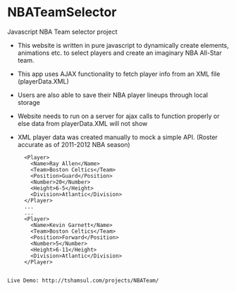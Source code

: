 NBATeamSelector
===============

Javascript NBA Team selector project


- This website is written in pure javascript to dynamically create elements, animations etc. to select players and create an imaginary NBA All-Star team. 
- This app uses AJAX functionality to fetch player info from an XML file (playerData.XML) 
- Users are also able to save their NBA player lineups through local storage

- Website needs to run on a server for ajax calls to function properly or else data from playerData.XML will not show
- XML player data was created manually to mock a simple API. (Roster accurate as of 2011-2012 NBA season)
  
  ```<NBA>
    <Player>
      <Name>Ray Allen</Name>
      <Team>Boston Celtics</Team>
      <Position>Guard</Position>
      <Number>20</Number>
      <Height>6-5</Height>
      <Division>Atlantic</Division>
    </Player>
    ...
    ...
    <Player>
      <Name>Kevin Garnett</Name>
      <Team>Boston Celtics</Team>
      <Position>Forward</Position>
      <Number>5</Number>
      <Height>6-11</Height>
      <Division>Atlantic</Division>
    </Player>
```

Live Demo: http://tshamsul.com/projects/NBATeam/


